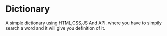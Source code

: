 # Dictionary
A simple dictionary using HTML,CSS,JS And API. where you have to simpily search a word and it will give you definition of it.
